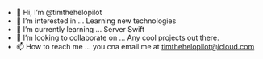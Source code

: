 - 👋 Hi, I’m @timthehelopilot
- 👀 I’m interested in ... Learning new technologies 
- 🌱 I’m currently learning ... Server Swift
- 💞️ I’m looking to collaborate on ... Any cool projects out there.
- 📫 How to reach me ... you cna email me at timthehelopilot@icloud.com

<!---
timthehelopilot/timthehelopilot is a ✨ special ✨ repository because its `README.md` (this file) appears on your GitHub profile.
You can click the Preview link to take a look at your changes.
--->
